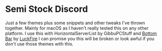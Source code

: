 # Semi Stock Discord
 Just a few themes plus some snippets and other tweaks I've thrown together. Mainly for macOS as I haven't really tested this on any other platform.
 I use this with HorizontalServerList by GibbuPCStuff and [Bottom Bar](https://github.com/luckfire/bottombar) by [LuckFire](https://github.com/luckfire/bottombar)
 I can promise you this will be broken or look awful if you don't use those themes with this.